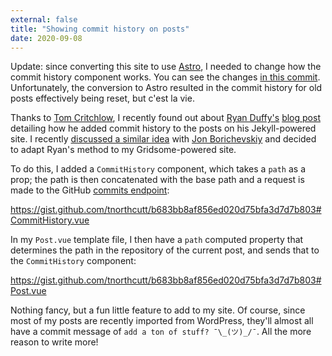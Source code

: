 ```yaml
---
external: false
title: "Showing commit history on posts"
date: 2020-09-08
---
```


Update: since converting this site to use [Astro](https://astro.build), I needed to change how the commit history component works. You can see the changes [in this commit](https://github.com/tnorthcutt/travisnorthcutt.com/commit/64b31ad39bf5e1fa19f6a83e67049b83d53d8656). Unfortunately, the conversion to Astro resulted in the commit history for old posts effectively being reset, but c'est la vie.

Thanks to [Tom Critchlow](https://twitter.com/tomcritchlow/status/1303186638978326528), I recently found out about [Ryan Duffy's](https://twitter.com/theryanjduffy) [blog post](https://ryanjduffy.github.io/blog/2016/01/08/including-git-history-in-a-jekyll-post.html) detailing how he added commit history to the posts on his Jekyll-powered site. I recently [discussed a similar idea](https://twitter.com/tnorthcutt/status/1295548319012278273) with [Jon Borichevskiy](https://twitter.com/jborichevskiy) and decided to adapt Ryan's method to my Gridsome-powered site.

To do this, I added a `CommitHistory` component, which takes a `path` as a prop; the path is then concatenated with the base path and a request is made to the GitHub [commits endpoint](https://developer.github.com/v3/repos/commits/):

https://gist.github.com/tnorthcutt/b683bb8af856ed020d75bfa3d7d7b803#CommitHistory.vue

In my `Post.vue` template file, I then have a `path` computed property that determines the path in the repository of the current post, and sends that to the `CommitHistory` component:

https://gist.github.com/tnorthcutt/b683bb8af856ed020d75bfa3d7d7b803#Post.vue

Nothing fancy, but a fun little feature to add to my site. Of course, since most of my posts are recently imported from WordPress, they'll almost all have a commit message of `add a ton of stuff? ¯\_(ツ)_/¯`. All the more reason to write more!
